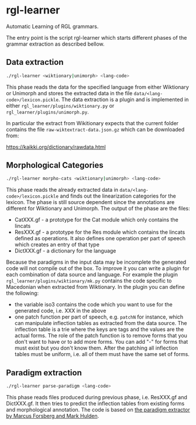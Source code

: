 # rgl-learner
Automatic Learning of RGL grammars.

The entry point is the script rgl-learner which starts different phases of the grammar extraction as described bellow.

## Data extraction

```Bash
./rgl-learner <wiktionary|unimorph> <lang-code>
```

This phase reads the data for the specified language from either Wiktionary or Unimorph and stores the extracted data in the file `data/<lang-code>/lexicon.pickle`.
The data extraction is a plugin and is implemented in either `rgl_learner/plugins/wiktionary.py` or `rgl_learner/plugins/unimorph.py`.

In particular the extract from Wikitionary expects that the current folder contains the file `raw-wiktextract-data.json.gz` which can be downloaded from:

https://kaikki.org/dictionary/rawdata.html


## Morphological Categories

```Bash
./rgl-learner morpho-cats <wiktionary|unimorph> <lang-code>
```

This phase reads the already extracted data in `data/<lang-code>/lexicon.pickle` and finds out the linearization categories for the lexicon.
The phase is still source dependent since the annotations are different for Wiktionary and Unimorph. The output of the phase are the files:
  - CatXXX.gf - a prototype for the Cat module which only contains the lincats
  - ResXXX.gf - a prototype for the Res module which contains the lincats defined as operations. It also defines one operation per part of speech which creates
                an entry of that type
  - DictXXX.gf - a dictionary for the language

Because the paradigms in the input data may be incomplete the generated code will not compile out of the box. To improve it you can write a plugin for each
combination of data source and language. For example the plugin `rgl_learner/plugins/wiktionary/mk.py` contains the code specific to Macedonian when extracted from Wiktionary.
In the plugin you can define the following:
  - the variable iso3 contains the code which you want to use for the generated code, i.e. XXX in the above
  - one patch function per part of speech, e.g. `patchN` for instance, which can manipulate inflection tables as extracted from the data source. The inflection table is a trie
    where the keys are tags and the values are the actual forms. The role of the patch function is to remove forms that you don't want to have or to add more forms.
    You can add "-" for forms that must exist but you don't know them. After the patching all inflection tables must be uniform, i.e. all of them must have the same set of forms.
    
## Paradigm extraction
```Bash
./rgl-learner parse-paradigm <lang-code>
```

This phase reads files produced during previous phase, i.e. ResXXX.gf and DictXXX.gf. It then tries to predict the inflection tables from existing forms and morphological annotation. The code is based on [the paradigm extractor by Marcus Forsberg and Mark Hulden](https://github.com/marfors/paradigmextract/tree/8ceb702ee20dfde452fea2f7db6810a0ebf961cb).